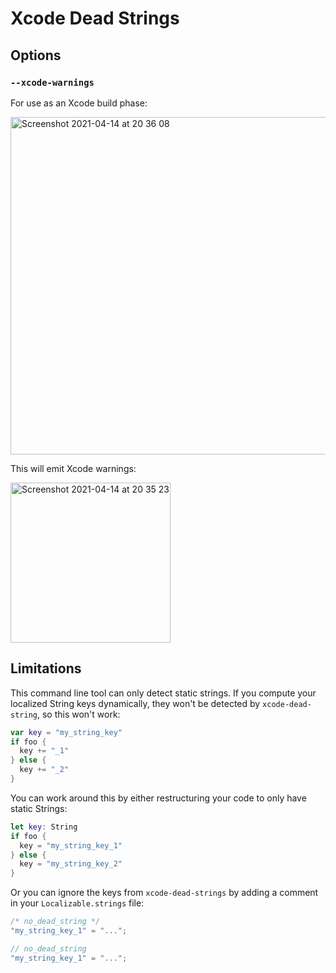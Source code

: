 # Xcode Dead Strings

## Options

### `--xcode-warnings`

For use as an Xcode build phase:

<img width="540" alt="Screenshot 2021-04-14 at 20 36 08" src="https://user-images.githubusercontent.com/16212751/114761642-1125a380-9d61-11eb-8105-a3ade9bf428d.png">

This will emit Xcode warnings:

<img width="256" alt="Screenshot 2021-04-14 at 20 35 23" src="https://user-images.githubusercontent.com/16212751/114761582-fa7f4c80-9d60-11eb-93a5-066d8067ce68.png">



## Limitations

This command line tool can only detect static strings. If you compute your localized String keys dynamically, they won't be detected by `xcode-dead-string`, so this won't work:

```swift
var key = "my_string_key"
if foo {
  key += "_1"
} else {
  key += "_2"
}
```

You can work around this by either restructuring your code to only have static Strings:

```swift
let key: String
if foo {
  key = "my_string_key_1"
} else {
  key = "my_string_key_2"
}
```

Or you can ignore the keys from `xcode-dead-strings` by adding a comment in your `Localizable.strings` file:

```swift
/* no_dead_string */
"my_string_key_1" = "...";

// no_dead_string
"my_string_key_1" = "...";
```
